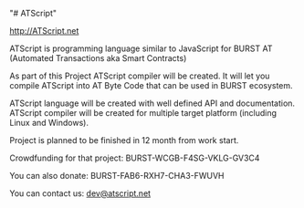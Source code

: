 "# ATScript" 

http://ATScript.net

ATScript is programming language similar to JavaScript for BURST AT (Automated Transactions aka Smart Contracts)

As part of this Project ATScript compiler will be created. It will let you compile ATScript into AT Byte Code that can be used in BURST ecosystem. 

ATScript language will be created with well defined API and documentation. ATScript compiler will be created for multiple target platform (including Linux and Windows). 

Project is planned to be finished in 12 month from work start. 

Crowdfunding for that project: BURST-WCGB-F4SG-VKLG-GV3C4

You can also donate: BURST-FAB6-RXH7-CHA3-FWUVH

You can contact us: dev@atscript.net